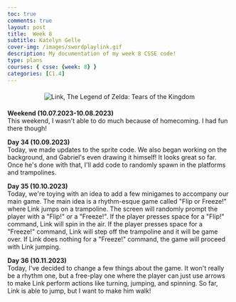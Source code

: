 ```yaml
---
toc: true
comments: true
layout: post
title:  Week 8
subtitle: Katelyn Gelle
cover-img: /images/swordplaylink.gif
description: My documentation of my week 8 CSSE code!
type: plans
courses: { csse: {week: 8} }
categories: [C1.4]
---
```


<div style="text-align: center; margin-top: 20px; margin-bottom: 20px;">
  <img src="{{site.baseurl}}/images/thislifelink.gif" alt="Link, The Legend of Zelda: Tears of the Kingdom" />
</div>  

**Weekend (10.07.2023-10.08.2023)**  
This weekend, I wasn't able to do much because of homecoming. I had fun there though!  

**Day 34 (10.09.2023)**  
Today, we made updates to the sprite code. We also began working on the background, and Gabriel's even drawing it himself! It looks great so far. Once he's done with that, I'll add code to randomly spawn in the platforms and trampolines.  

**Day 35 (10.10.2023)**  
Today, we're toying with an idea to add a few minigames to accompany our main game. The main idea is a rhythm-esque game called "Flip or Freeze!" where Link jumps on a trampoline. The screen will randomly prompt the player with a "Flip!" or a "Freeze!". If the player presses space for a "Flip!" command, Link will spin in the air. If the player presses space for a "Freeze!" command, Link will step off the trampoline and it will be game over. If Link does nothing for a "Freeze!" command, the game will proceed with Link jumping.  

**Day 36 (10.11.2023)**  
Today, I've decided to change a few things about the game. It won't really be a rhythm one, but a free-play one where the player can just use arrows to make Link perform actions like turning, jumping, and spinning. So far, Link is able to jump, but I want to make him walk!